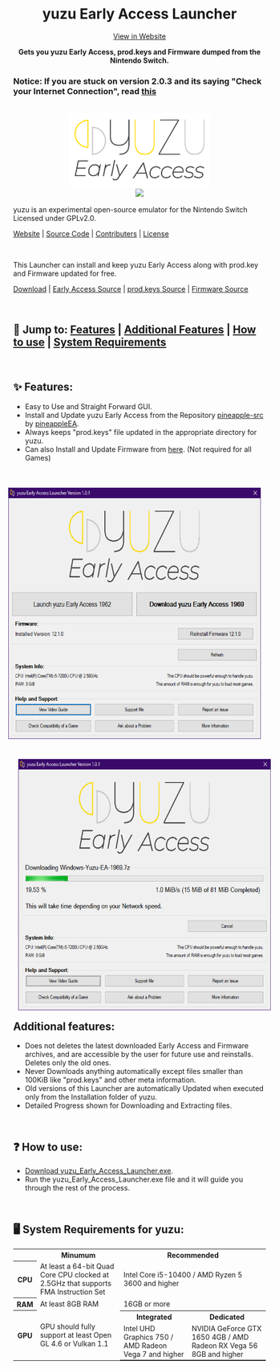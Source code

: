 <h1 id="yuzu-early-access-launcher" align="center">yuzu Early Access Launcher</h1>

<a class="invisible" href="https://github.himdek.com/yuzu-Early-Access-Launcher"><p align="center">View in Website</p></a>
<p align="center"><b>Gets you yuzu Early Access, prod.keys and Firmware dumped from the Nintendo Switch.</b></p>

<h3>Notice: If you are stuck on version 2.0.3 and its saying "Check your Internet Connection", read <a href="https://github.com/HiDe-Techno-Tips/yuzu-Early-Access-Launcher/issues/14#issuecomment-1546850042">this</a></h3>

<div class="row">
 <br clear="left"/>
 <div style="text-align:center">
     <div>
        <img src="https://raw.githubusercontent.com/HiDe-Techno-Tips/yuzu-Early-Access-Launcher/main/logo.png" width="280px"/>
    </div>
    <div>
        <a href="https://github.com/HiDe-Techno-Tips/yuzu-Early-Access-Launcher/releases/latest/download/yuzu_Early_Access_Launcher.exe">
            <img src="https://user-images.githubusercontent.com/61367380/119500767-c8143680-bd85-11eb-802d-4c5b750c349a.png" width="280"/>
        </a>
     </div>
 </div>
 <div>
  <p>yuzu is an experimental open-source emulator for the Nintendo Switch Licensed under GPLv2.0.</p>

  <p>
   <a href="https://yuzu-emu.org/">Website</a> | <a href="https://github.com/yuzu-emu">Source Code</a> | <a href="https://github.com/yuzu-emu/yuzu/graphs/contributors">Contributers</a> | <a href="https://github.com/yuzu-emu/yuzu/blob/master/license.txt">License</a>
  </p>
 <br/>
  <p>This Launcher can install and keep yuzu Early Access along with prod.key and Firmware updated for free.</p>

  <p>
   <a href="https://github.com/HiDe-Techno-Tips/yuzu-Early-Access-Launcher/releases/latest/download/yuzu_Early_Access_Launcher.zip">Download</a> | <a href="https://github.com/pineappleEA/pineapple-src/releases">Early Access Source</a> | <a href="https://github.com/emuworld/aio/blob/master/prod.keys">prod.keys Source</a> | <a href="https://archive.org/download/nintendo-switch-global-firmwares/">Firmware Source</a>
  </p>
 </div>
</div>

<p><br clear="left"/></p>

<h2 id="-jump-to-a-href-features-features-a-a-href-additional-features-additional-features-a-a-href-how-to-use-how-to-use-a-a-href-system-requirements-for-yuzu-system-requirements-a-">🦘 Jump to: <a href="#-features">Features</a> | <a href="#additional-features">Additional Features</a> | <a href="#-how-to-use">How to use</a> | <a href="#️-system-requirements-for-yuzu">System Requirements</a></h2>

<div class="row">
 <br clear="left"/>
 <div>
  <h2 id="-features-">✨ Features:</h2>
  <ul>
   <li>Easy to Use and Straight Forward GUI.</li>
   <li>Install and Update yuzu Early Access from the Repository <a href="https://github.com/pineappleEA/pineapple-src">pineapple-src</a> by <a href="https://github.com/pineappleEA/">pineappleEA</a>.</li>
   <li>Always keeps &quot;prod.keys&quot; file updated in the appropriate directory for yuzu.</li>
   <li>Can also Install and Update Firmware from <a href="https://archive.org/download/nintendo-switch-global-firmwares/">here</a>. (Not required for all Games)
  </ul>
 </div>
 <br clear="right"/>
 <div>
  <img src="https://raw.githubusercontent.com/HiDe-Techno-Tips/Nintendo-Switch-Files/main/yuzuEarlyAccessLauncherWindow.png" height="500" vspace="20" hspace="10" align="right"/>
 </div>
</div>

<div class="row">
 <br clear="left"/>
 <div>
  <img src="https://raw.githubusercontent.com/HiDe-Techno-Tips/Nintendo-Switch-Files/main/Progress.png" height="500" vspace="20" hspace="10" align="left"/></li>
 </div>
 <br clear="right"/>
 <div>
  <h2 id="additional-features-">Additional features:</h2>
  <ul>
   <li>Does not deletes the latest downloaded Early Access and Firmware archives, and are accessible by the user for future use and reinstalls. Deletes only the old ones.</li>
   <li>Never Downloads anything automatically except files smaller than 100KiB like &quot;prod.keys&quot; and other meta information.</li>
   <li>Old versions of this Launcher are automatically Updated when executed only from the Installation folder of yuzu.</li>
   <li>Detailed Progress shown for Downloading and Extracting files.</li>
  </ul>
 </div>
</div>

<br clear="left"/>
<h2 id="-how-to-use-">❓ How to use:</h2>
<ul>
<li><a href="https://github.com/HiDe-Techno-Tips/yuzu-Early-Access-Launcher/releases/latest/download/yuzu_Early_Access_Launcher.exe">Download yuzu_Early_Access_Launcher.exe</a>.</li>
<li>Run the yuzu_Early_Access_Launcher.exe file and it will guide you through the rest of the process.</li>
</ul>

<br clear="left"/>
<h2 id="-system-requirements-for-yuzu-">🖥️ System Requirements for yuzu:</h2>
<table>
  <tr>
    <th></th>
    <th>Minumum</th>
    <th>Recommended</th>
  </tr>
  <tr>
    <th>CPU</th>
    <td>At least a 64-bit Quad Core CPU clocked at 2.5GHz that supports FMA Instruction Set</td>
    <td>Intel Core i5-10400 / AMD Ryzen 5 3600 and higher</td>
  </tr>
  <tr>
    <th>RAM</th>
    <td>At least 8GB RAM</td>
    <td>16GB or more</td>
  </tr>
  <tr>
    <th>GPU</th>
    <td>GPU should fully support at least Open GL 4.6 or Vulkan 1.1</td>
    <td style="padding: 0px; margin: 0px;">
    	<table style="padding: 0px; margin: 0px;">
        	<tr>
                <th>Integrated</th>
                <th>Dedicated</th>
        	</tr>
            <tr>
             <td>Intel UHD Graphics 750 / AMD Radeon Vega 7 and higher</td>
            	<td>NVIDIA GeForce GTX 1650 4GB / AMD Radeon RX Vega 56 8GB and higher</td>
        	</tr>
    	</table>
    </td>
  </tr>
</table>
